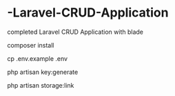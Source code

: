 # -Laravel-CRUD-Application
completed Laravel CRUD Application with blade 

 composer install

 cp .env.example .env


  php artisan key:generate

   php artisan storage:link
